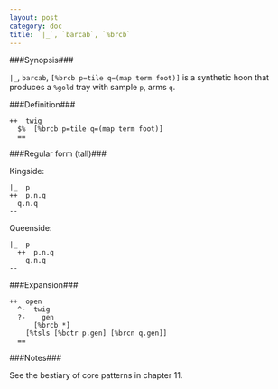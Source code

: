 ```yaml
---
layout: post
category: doc
title: `|_`, `barcab`, `%brcb`
---
```


###Synopsis###

`|_`, `barcab`, `[%brcb p=tile q=(map term foot)]` is a synthetic
hoon that produces a `%gold` tray with sample `p`, arms `q`.

###Definition###

    ++  twig  
      $%  [%brcb p=tile q=(map term foot)]
      ==

###Regular form (tall)###

Kingside:

    |_  p
    ++  p.n.q
      q.n.q
    --

Queenside:
  
    |_  p  
      ++  p.n.q
        q.n.q
    --

###Expansion###
    
    ++  open
      ^-  twig
      ?-    gen
          [%brcb *]
        [%tsls [%bctr p.gen] [%brcn q.gen]]
      ==

###Notes###

See the bestiary of core patterns in chapter 11.
